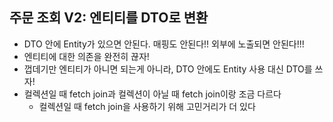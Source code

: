## 주문 조회 V2: 엔티티를 DTO로 변환
- DTO 안에 Entity가 있으면 안된다. 매핑도 안된다!! 외부에 노출되면 안된다!!!
- 엔티티에 대한 의존을 완전히 끊자!
- 껍데기만 엔티티가 아니면 되는게 아니라, DTO 안에도 Entity 사용 대신 DTO를 쓰자!
- 컬렉션일 때 fetch join과 컬렉션이 아닐 때 fetch join이랑 조금 다르다
  - 컬렉션일 때 fetch join을 사용하기 위해 고민거리가 더 있다